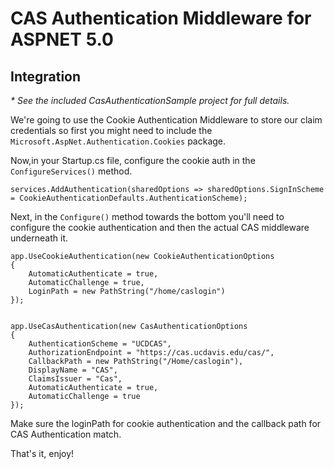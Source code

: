 # CAS Authentication Middleware for ASPNET 5.0

## Integration
_* See the included CasAuthenticationSample project for full details._

We're going to use the Cookie Authentication Middleware to store our claim credentials so first you might need to include the `Microsoft.AspNet.Authentication.Cookies` package.

Now,in your Startup.cs file, configure the cookie auth in the `ConfigureServices()` method.

    services.AddAuthentication(sharedOptions => sharedOptions.SignInScheme = CookieAuthenticationDefaults.AuthenticationScheme);

Next, in the `Configure()` method towards the bottom you'll need to configure the cookie authentication and then the actual CAS middleware underneath it.


    app.UseCookieAuthentication(new CookieAuthenticationOptions
    {
        AutomaticAuthenticate = true,
        AutomaticChallenge = true,
        LoginPath = new PathString("/home/caslogin")
    });


    app.UseCasAuthentication(new CasAuthenticationOptions
    {
        AuthenticationScheme = "UCDCAS",
        AuthorizationEndpoint = "https://cas.ucdavis.edu/cas/",
        CallbackPath = new PathString("/Home/caslogin"),
        DisplayName = "CAS",
        ClaimsIssuer = "Cas",
        AutomaticAuthenticate = true,
        AutomaticChallenge = true
    });

Make sure the loginPath for cookie authentication and the callback path for CAS Authentication match.

That's it, enjoy!

